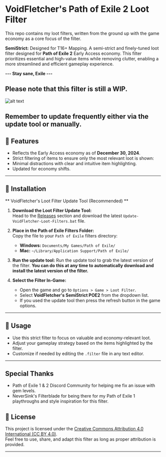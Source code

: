 # VoidFletcher's Path of Exile 2 Loot Filter
This repo contains my loot filters, written from the ground up with the game economy as a core focus of the filter.

**SemiStrict:** Designed for T16+ Mapping. A semi-strict and finely-tuned loot filter designed for **Path of Exile 2** Early Access economy. This filter prioritizes essential and high-value items while removing clutter, enabling a more streamlined and efficient gameplay experience.

**--- Stay sane, Exile ---**

## Please note that this filter is still a WIP. 

![alt text](https://cdn.discordapp.com/attachments/907760360633823273/1323105018974568550/image.png?ex=67734d12&is=6771fb92&hm=ce1deb087b836089920d8e6b6e8e03cc637de8acde9af8b43a3a975966fbd0ac&)

## Remember to update frequently either via the update tool or manually.

## 🎯 Features  
- Reflects the Early Access economy as of **December 30, 2024**.  
- Strict filtering of items to ensure only the most relevant loot is shown:  
- Minimal distractions with clear and intuitive item highlighting.  
- Updated for economy shifts.  

---

## 🚀 Installation  

** VoidFletcher's Loot Filter Update Tool (Recommended) **

1. **Download the Loot Filter Update Tool:**  
   Head to the [Releases](https://github.com/VoidFletcher/PathOfExile2-Loot-Filter/releases) section and download the latest `Update-VoidFletcher-Loot-Filters.bat` file.

2. **Place in the Path of Exile Filters Folder:**  
   Copy the file to your `Path of Exile` filters directory:  
   - **Windows:** `Documents/My Games/Path of Exile/`
   - **Mac:** `~/Library/Application Support/Path of Exile/`
  
3. **Run the update tool:**
   Run the update tool to grab the latest version of the filter. **You can do this at any time to automatically download and install the latest version of the filter.**

3. **Select the Filter In-Game:**  
   - Open the game and go to `Options > Game > Loot Filter`.
   - Select **VoidFletcher's SemiStrict POE2** from the dropdown list.
   - If you used the update tool then press the refresh button in the game options.

---

## 📜 Usage  

- Use this strict filter to focus on valuable and economy-relevant loot.  
- Adjust your gameplay strategy based on the items highlighted by the filter.  
- Customize if needed by editing the `.filter` file in any text editor.

---

## Special Thanks
- Path of Exile 1 & 2 Discord Community for helping me fix an issue with gem levels.
- NeverSink's Filterblade for being there for my Path of Exile 1 playthroughs and style inspiration for this filter.

## 📜 License  

This project is licensed under the [Creative Commons Attribution 4.0 International (CC BY 4.0)](https://creativecommons.org/licenses/by/4.0/).  
Feel free to use, share, and adapt this filter as long as proper attribution is provided.

---
